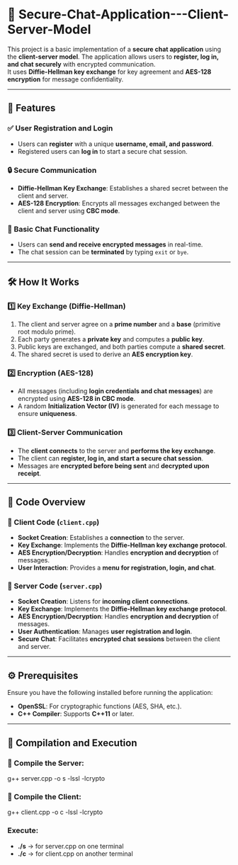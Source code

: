 # 🔐 Secure-Chat-Application---Client-Server-Model

This project is a basic implementation of a **secure chat application** using the **client-server model**. The application allows users to **register, log in, and chat securely** with encrypted communication.  
It uses **Diffie-Hellman key exchange** for key agreement and **AES-128 encryption** for message confidentiality.

---

## 🚀 Features

### ✅ User Registration and Login
- Users can **register** with a unique **username, email, and password**.
- Registered users can **log in** to start a secure chat session.

### 🔒 Secure Communication
- **Diffie-Hellman Key Exchange**: Establishes a shared secret between the client and server.
- **AES-128 Encryption**: Encrypts all messages exchanged between the client and server using **CBC mode**.

### 💬 Basic Chat Functionality
- Users can **send and receive encrypted messages** in real-time.
- The chat session can be **terminated** by typing `exit` or `bye`.

---

## 🛠️ How It Works

### 1️⃣ Key Exchange (Diffie-Hellman)
1. The client and server agree on a **prime number** and a **base** (primitive root modulo prime).
2. Each party generates a **private key** and computes a **public key**.
3. Public keys are exchanged, and both parties compute a **shared secret**.
4. The shared secret is used to derive an **AES encryption key**.

### 2️⃣ Encryption (AES-128)
- All messages (including **login credentials and chat messages**) are encrypted using **AES-128 in CBC mode**.
- A random **Initialization Vector (IV)** is generated for each message to ensure **uniqueness**.

### 3️⃣ Client-Server Communication
- The **client connects** to the server and **performs the key exchange**.
- The client can **register, log in, and start a secure chat session**.
- Messages are **encrypted before being sent** and **decrypted upon receipt**.

---

## 📜 Code Overview

### **📌 Client Code (`client.cpp`)**
- **Socket Creation**: Establishes a **connection** to the server.
- **Key Exchange**: Implements the **Diffie-Hellman key exchange protocol**.
- **AES Encryption/Decryption**: Handles **encryption and decryption** of messages.
- **User Interaction**: Provides a **menu for registration, login, and chat**.

### **📌 Server Code (`server.cpp`)**
- **Socket Creation**: Listens for **incoming client connections**.
- **Key Exchange**: Implements the **Diffie-Hellman key exchange protocol**.
- **AES Encryption/Decryption**: Handles **encryption and decryption** of messages.
- **User Authentication**: Manages **user registration and login**.
- **Secure Chat**: Facilitates **encrypted chat sessions** between the client and server.

---

## ⚙️ Prerequisites

Ensure you have the following installed before running the application:
- **OpenSSL**: For cryptographic functions (AES, SHA, etc.).
- **C++ Compiler**: Supports **C++11** or later.

---

## 🔧 Compilation and Execution

### **🔹 Compile the Server:**
g++ server.cpp -o s -lssl -lcrypto
### **🔹 Compile the Client:**
g++ client.cpp -o c -lssl -lcrypto

### **Execute:**
- **./s** -> for server.cpp on one terminal
- **./c** -> for client.cpp on another terminal
